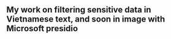 ## My work on filtering sensitive data in Vietnamese text, and soon in image with Microsoft presidio
